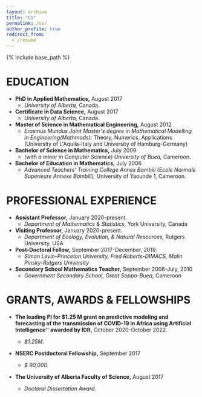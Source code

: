 ```yaml
---
layout: archive
title: "CV"
permalink: /cv/
author_profile: true
redirect_from:
  - /resume
---
```


{% include base_path %}

EDUCATION
======
* __PhD in Applied Mathematics,__ August  2017
  * _University of Alberta,_ Canada.
* __Certificate in Data Science,__ August  2017
  * _University of Alberta,_ Canada.
* __Master of Science in Mathematical Engineering,__ August  2012
  * _Erasmus Mundus Joint Master's degree in Mathematical Modelling in Engineering(Mathmods):_ Theory, Numerics, Applications (University of L'Aquila-Italy and University of  Hamburg-Germany)
* __Bachelor of Science in Mathematics,__ July 2009
  * _(with a minor in Computer Science) University of Buea,_ Cameroon.
* __Bachelor of Education in Mathematics,__ July 2006
  * _Advanced Teachers' Training College Annex Bambili (Ecole Normale Superieure Annexe Bambili),_ University of Yaounde 1, Cameroon.
  
 PROFESSIONAL EXPERIENCE
 ======
 * __Assistant Professor,__ January  2020-present.
    * _Department of Mathematics & Statistics,_ York University, Canada
 * __Visiting  Professor,__ January  2020-present.
    * _Department of Ecology, Evolution, & Natural Resources,_ Rutgers University, USA
 * __Post-Doctoral Fellow,__  September 2017-December, 2019.
    * _Simon Levin-Princeton University, Fred Roberts-DIMACS, Malin Pinsky-Rutgers University_ 
 * __Secondary School Mathematics Teacher,__ September 2006-July, 2010
    * _Government Secondary School, Great Soppo-Buea,_ Cameroon
 
 GRANTS, AWARDS & FELLOWSHIPS
 =======
* __The leading PI for $1.25 M grant on predictive modeling and forecasting of the transmission of COVID-19 in Africa using Artificial Intelligence'' awarded by IDR,__ October 2020-October 2022.
  * _$1.25M._
 
* __NSERC  Postdoctoral Fellowship,__ September  2017
   * _$ 90,000._
 
* __The University of Alberta  Faculty of Science,__ August 2017
   * _Doctoral Dissertation Award._ 
   
 
